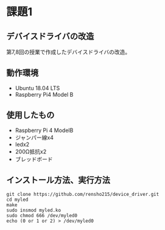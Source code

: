 # 課題1
## デバイスドライバの改造
第7,8回の授業で作成したデバイスドライバの改造。

## 動作環境
- Ubuntu 18.04 LTS
- Raspberry Pi4 Model B

## 使用したもの
- Raspberry Pi 4 ModelB
- ジャンパー線x4
- ledx2
- 200Ω抵抗x2
- ブレッドボード

## インストール方法、実行方法
~~~
git clone https://github.com/rensho215/device_driver.git
cd myled
make
sudo insmod myled.ko
sudo chmod 666 /dev/myled0
echo (0 or 1 or 2) > /dev/myled0
~~~
